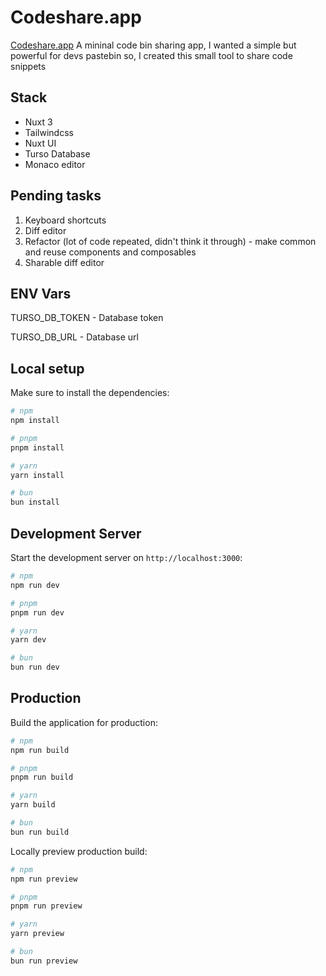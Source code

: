 # Codeshare.app

[Codeshare.app](https://codeshare.app) A mininal code bin sharing app, I wanted a simple but powerful for devs pastebin so, I created this small tool to share code snippets

## Stack

- Nuxt 3
- Tailwindcss
- Nuxt UI
- Turso Database
- Monaco editor

## Pending tasks

1. Keyboard shortcuts
2. Diff editor
3. Refactor (lot of code repeated, didn't think it through) - make common and reuse components and composables
4. Sharable diff editor

## ENV Vars

TURSO_DB_TOKEN - Database token

TURSO_DB_URL - Database url

## Local setup

Make sure to install the dependencies:

```bash
# npm
npm install

# pnpm
pnpm install

# yarn
yarn install

# bun
bun install
```

## Development Server

Start the development server on `http://localhost:3000`:

```bash
# npm
npm run dev

# pnpm
pnpm run dev

# yarn
yarn dev

# bun
bun run dev
```

## Production

Build the application for production:

```bash
# npm
npm run build

# pnpm
pnpm run build

# yarn
yarn build

# bun
bun run build
```

Locally preview production build:

```bash
# npm
npm run preview

# pnpm
pnpm run preview

# yarn
yarn preview

# bun
bun run preview
```
